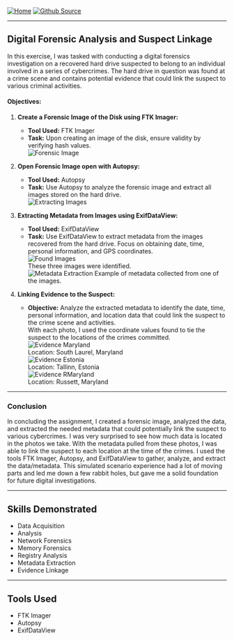 <div style="display: inline-block;">
  <a href="https://breachopen.github.io/Chas-Riley/">
    <img src="https://img.shields.io/badge/Home-3ba0e6" alt="Home">
  </a>
</div>

<div style="display: inline-block;">
  <a href="https://github.com/BreachOpen/Chas-Riley/" target="_blank">
    <img src="https://img.shields.io/badge/Github_Source-3ba0e6" alt="Github Source">
  </a>
</div>

---


## Digital Forensic Analysis and Suspect Linkage

In this exercise, I was tasked with conducting a digital forensics investigation on a recovered hard drive suspected to belong to an individual involved in a series of cybercrimes. The hard drive in question was found at a crime scene and contains potential evidence that could link the suspect to various criminal activities. 

#### Objectives:

1. **Create a Forensic Image of the Disk using FTK Imager:**
   - **Tool Used:** FTK Imager
   - **Task:** Upon creating an image of the disk, ensure validity by verifying hash values.<br />
![Forensic Image](../../assets/img/forensics/8.png)

2. **Open Forensic Image open with Autopsy:**
   - **Tool Used:** Autopsy
   - **Task:** Use Autopsy to analyze the forensic image and extract all images stored on the hard drive.<br />
![Extracting Images](../../assets/img/forensics/9.png)

3. **Extracting Metadata from Images using ExifDataView:**
   - **Tool Used:** ExifDataView
   - **Task:** Use ExifDataView to extract metadata from the images recovered from the hard drive. Focus on obtaining date, time, personal information, and GPS coordinates.<br />
![Found Images](../../assets/img/forensics/10.png)<br />
These three images were identified.<br />
![Metadata Extraction](../../assets/img/forensics/11.png)
Example of metadata collected from one of the images.<br />
4. **Linking Evidence to the Suspect:**
   - **Objective:** Analyze the extracted metadata to identify the date, time, personal information, and location data that could link the suspect to the crime scene and activities.<br />
With each photo, I used the coordinate values found to tie the suspect to the locations of the crimes committed.<br />
![Evidence Maryland](../../assets/img/forensics/12.png)<br />
Location: South Laurel, Maryland<br />
![Evidence Estonia](../../assets/img/forensics/13.png)<br />
Location: Tallinn, Estonia<br />
![Evidence RMaryland](../../assets/img/forensics/14.png)<br />
Location: Russett, Maryland

---

### Conclusion
In concluding the assignment, I created a forensic image, analyzed the data, and extracted the needed metadata that could potentially link the suspect to various cybercrimes. I was very surprised to see how much data is located in the photos we take. With the metadata pulled from these photos, I was able to link the suspect to each location at the time of the crimes. I used the tools FTK Imager, Autopsy, and ExifDataView to gather, analyze, and extract the data/metadata. This simulated scenario experience had a lot of moving parts and led me down a few rabbit holes, but gave me a solid foundation for future digital investigations.

---

## Skills Demonstrated

- Data Acquisition
- Analysis
- Network Forensics
- Memory Forensics
- Registry Analysis
- Metadata Extraction
- Evidence Linkage

---

## Tools Used
- FTK Imager
- Autopsy
- ExifDataView
